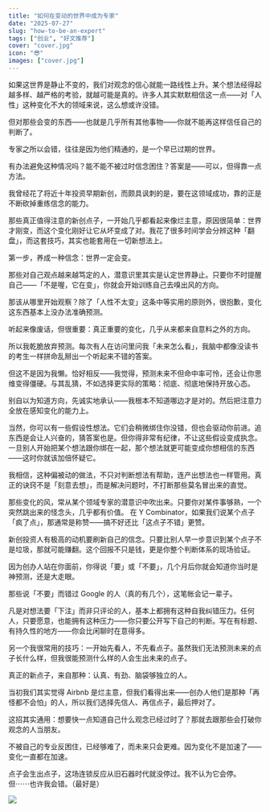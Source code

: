 ```yaml
---
title: "如何在变动的世界中成为专家"
date: "2025-07-27"
slug: "how-to-be-an-expert"
tags: ["创业", "好文推荐"]
cover: "cover.jpg"
icon: "😎"
images: ["cover.jpg"]
---
```

如果这世界是静止不变的，我们对观念的信心就能一路线性上升。某个想法经得起越多样、越严格的考验，就越可能是真的。许多人其实默默相信这一点——对「人性」这种变化不大的领域来说，这么想或许没错。



但对那些会变的东西——也就是几乎所有其他事物——你就不能再这样信任自己的判断了。



专家之所以会错，往往是因为他们精通的，是一个早已过期的世界。



有办法避免这种情况吗？能不能不被过时信念困住？答案是——可以，但得靠一点方法。



我曾经花了将近十年投资早期新创，而颇具讽刺的是，要在这领域成功，靠的正是不断砍掉重练信念的能力。



那些真正值得注意的新创点子，一开始几乎都看起来像烂主意，原因很简单：世界才刚变，而这个变化刚好让它从坏变成了对。我花了很多时间学会分辨这种「翻盘」，而这套技巧，其实也能套用在一切新想法上。



第一步，养成一种信念：世界一定会变。



那些对自己观点越来越笃定的人，潜意识里其实是认定世界静止。只要你不时提醒自己——「不是喔，它在变」，你就会开始训练自己去嗅出风的方向。



那该从哪里开始观察？除了「人性不太变」这条中等实用的原则外，很抱歉，变化这东西基本上没办法准确预测。



听起来像废话，但很重要：真正重要的变化，几乎从来都来自意料之外的方向。



所以我乾脆放弃预测。每次有人在访问里问我「未来怎么看」，我脑中都像没读书的考生一样拼命乱掰出一个听起来不错的答案。



但这不是因为我懒。恰好相反——我觉得，预测未来不但命中率可怜，还会让你思维变得僵硬。与其乱猜，不如选择更实际的策略：彻底、彻底地保持开放心态。



别自以为知道方向，先诚实地承认——我根本不知道哪边才是对的。然后把注意力全放在感知变化的能力上。



当然，你可以有一些假设性想法。它们会稍微绑住你没错，但也会驱动你前进。追东西是会让人兴奋的，猜答案也是。但你得非常有纪律，不让这些假设变成执念。
一旦别人开始把某个想法跟你绑在一起，那个想法就更可能变成你想相信的东西——这时你就该加倍怀疑它。



我相信，这种偏被动的做法，不只对判断想法有帮助，连产出想法也一样管用。真正的诀窍不是「刻意去想」，而是解决问题时，不打断那些莫名冒出来的直觉。



那些变化的风，常从某个领域专家的潜意识中吹出来。只要你对某件事够熟，一个突然跳出来的怪念头，几乎都有价值。
在 Y Combinator，如果我们说某个点子「疯了点」，那通常是称赞——搞不好还比「这点子不错」更赞。



新创投资人有极高的动机要刷新自己的信念。只要比别人早一步意识到某个点子不是垃圾，那就可能赚翻。这个回报不只是钱，更是你整个判断体系的现场验证。



因为创办人站在你面前，你得说「要」或「不要」，几个月后你就会知道你当时是神预测，还是大走眼。



那些说「不要」而错过 Google 的人（真的有几个），这笔帐会记一辈子。



凡是对想法要「下注」而非只评论的人，基本上都拥有这种自我纠错压力。任何人，只要愿意，也能拥有这种压力——你只要公开写下自己的判断。写在有标题、有持久性的地方——你会比闲聊时在意得多。



另一个我很常用的技巧：一开始先看人，不先看点子。虽然我们无法预测未来的点子长什么样，但我很能预测什么样的人会生出未来的点子。



真正的新点子，来自那种：认真、有劲、脑袋够独立的人。



当初我们其实觉得 Airbnb 是烂主意，但我们看得出来——创办人他们是那种「再怪都不会怕」的人，所以我们选择先信人、再信点子，最后押对了。



这招其实通用：想要快一点知道自己什么观念已经过时了？那就去跟那些会打破你观念的人当朋友。



不被自己的专业反困住，已经够难了，而未来只会更难。因为变化不是加速了——变化一直都在加速。



点子会生出点子，这场连锁反应从旧石器时代就没停过。我不认为它会停。
但⋯⋯也许我会错。（最好是）




![](https://prod-files-secure.s3.us-west-2.amazonaws.com/112d0858-5090-4d34-a606-b75eb8d65fd2/46476355-9cf3-4e99-9b7a-3531bc426380/1000202064.png?X-Amz-Algorithm=AWS4-HMAC-SHA256&X-Amz-Content-Sha256=UNSIGNED-PAYLOAD&X-Amz-Credential=ASIAZI2LB466WMIB2ENU%2F20251020%2Fus-west-2%2Fs3%2Faws4_request&X-Amz-Date=20251020T192810Z&X-Amz-Expires=3600&X-Amz-Security-Token=IQoJb3JpZ2luX2VjEEgaCXVzLXdlc3QtMiJHMEUCIF4Ew7NKhw5hvpfQxmo9uAG5%2Fb7jQKNbDv9DBjWRsLr6AiEA%2F9eh05yULoAec%2F5NJIWSgoYCFrsyveSKnhaExsFwn6MqiAQI8f%2F%2F%2F%2F%2F%2F%2F%2F%2F%2FARAAGgw2Mzc0MjMxODM4MDUiDNOETzwENkAXaI6cgSrcA880bv5kxC%2FXQfycuALny8WvWrxji%2BF6hsn1JmjZ1AOtYWdcRC2BX6sXulTIyrdfhkDXuFDSlTnPcnB6qwViutua8pKF%2Fl%2FRdLETPzNXGoancIEHn8WAdmn7taWfOia9jGJMeM8FL1l2aLh21IdrYi6BMntB0l%2BANBFWDS84xZ3WOhysVMeOf7Vqv1kOXYPmXbz6lRQKxw1MTQHh6zPM9%2BqP6YnmE7a5uO%2Bbo%2FWa%2Bg%2B0jNZxqiZPyTuAbo7qIxD7Jr005qkxpS8brmIhcuNCqDlYQWtoqvT7x4AFNaoRnZ61l0fQbTmbaNjU6FN4YZ8fIz%2BJmp0v4CT5SLamzdrwKbomdEihkK1f0BGcrT%2BT2aE%2BVWZif6ZDSF7GbsJw7r3O3%2Bh0%2BcNv1f2Y3ZjsA60iRwpVGUKKTAZiUShsFDNNLRnCOOJZVqX4NaSR5oR2vhZAGHVeaSj%2FT5nym52erTRA9KbB2XZYei6PUAi6ASbTTKGMzI2qtgjh%2BEOsP41DedY9nHMUTItJwKJc4KTSvcNaBTx0Tgbus5Dm53OigfsrZ2ic6tayumfB5fp0LFGR7PwBpN7HoKRc%2FyBHogGAP80xNQyARKhTuJ0Lznlasf1IaA9JGpCwvkhwlsCy%2Bp42MOa22ccGOqUBNx8vvB2qiuQwhE440mD3M514cldfTGennzmc9p7i%2F9eBu%2FW9j5b8ByGuPFOziqZCqKsx82mu1hZVSBro%2BCQHhOBt6AT2Si7ZLO%2FTfR4OvzDETFdbeFVG2w14onTdGqeKPpvaT35PLS7WCb%2BdDzNJHh3pzc1GLVGxQKDwstHML1zz6uEKqptajjTxnb2YmTL9hpGWWuiktz1cAU6UN7Lr%2FV%2Fe5Yg3&X-Amz-Signature=a0fa4d874e561687cc315c0b284e6c14dde72dcf45c3da89bd4e9d38066252f1&X-Amz-SignedHeaders=host&x-amz-checksum-mode=ENABLED&x-id=GetObject)


